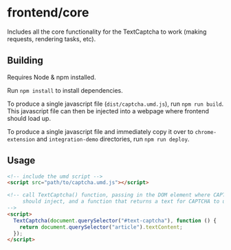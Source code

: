 # frontend/core

Includes all the core functionality for the TextCaptcha to work (making
requests, rendering tasks, etc).

## Building

Requires Node & npm installed.

Run `npm install` to install dependencies.

To produce a single javascript file (`dist/captcha.umd.js`), run
`npm run build`. This javascript file
can then be injected into a webpage where frontend should load up.

To produce a single javascript file and immediately copy it over to
`chrome-extension` and `integration-demo` directories, run `npm run deploy`.

## Usage

```html
<!-- include the umd script -->
<script src="path/to/captcha.umd.js"></script>

<!-- call TextCaptcha() function, passing in the DOM element where CAPTCHA
     should inject, and a function that returns a text for CAPTCHA to use.
-->
<script>
  TextCaptcha(document.querySelector("#text-captcha"), function () {
    return document.querySelector("article").textContent;
  });
</script>
```

